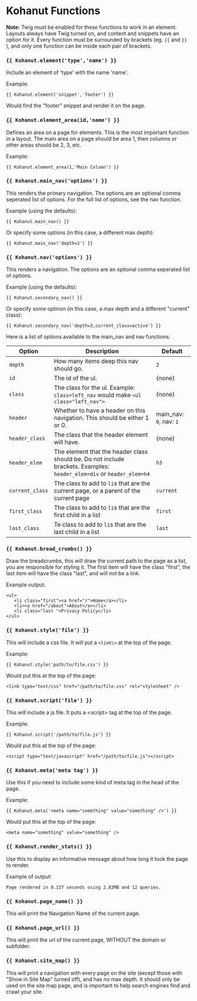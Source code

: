# Kohanut Functions

**Note:** Twig must be enabled for these functions to work in an element.  Layouts always have Twig turned on, and content and snippets have an option for it.  Every function must be surrounded by brackets (eg. `{{` and `}}` ), and only one function can be inside each pair of brackets.

### `{{ Kohanut.element('type','name') }}`

Include an element of 'type' with the name 'name'.

Example:

    {{ Kohanut.element('snippet','footer') }}

Would find the "footer" snippet and render it on the page.

### `{{ Kohanut.element_area(id,'name') }}`

Defines an area on a page for elements. This is the most important function in a layout.  The main area on a page should be area 1, then columns or other areas should be 2, 3, etc.

Example:

    {{ Kohanut.element_area(1,'Main Column') }}

### `{{ Kohanut.main_nav('options') }}`

This renders the primary navigation.  The options are an optional comma seperated list of options.  For the full list of options, see the nav function.

Example (using the defaults):

    {{ Kohanut.main_nav() }}

Or specify some options (in this case, a different max depth):

    {{ Kohanut.main_nav('depth=3') }}

### `{{ Kohanut.nav('options') }}`

This renders a navigation. The options are an optional comma seperated list of options.

Example (using the defaults):

    {{ Kohanut.secondary_nav() }}
	
Or specify some optinon (in this case, a max depth and a different "current" class):

    {{ Kohanut.secondary_nav('depth=3,current_class=active') }}
	
Here is a list of options available to the main_nav and nav functions:

 Option |  Description | Default
 ------ | ------------ | ----------
`depth` | How many items deep this nav should go. | `2`
`id`  | The id of the ul. | (none)
`class` | The class for the ul.  Example: `class=left_nav` would make `<ul class="left_nav">` | (none)
`header` |  Whether to have a header on this navigation. This should be either 1 or 0.  | main_nav: `0`, nav: `1`
`header_class` | The class that the header element will have. | (none)
`header_elem`  | The element that the header class should be. Do not include brackets. Examples: `header_elem=div` or `header_elem=h4` | `h3`
`current_class` | The class to add to `li`s that are the current page, or a parent of the current page | `current`
`first_class` | The class to add to `li`s that are the first child in a list | `first`
`last_class` | Te class to add to `li`s that are the last child in a list | `last`

### `{{ Kohanut.bread_crumbs() }}`

Draw the breadcrumbs, this will draw the current path to the page as a list, you are responsible for styling it.  The first item will have the class "first", the last item will have the class "last", and will not be a link.

Example output:

    <ul>
	   <li class="first"><a href="/">Home</a></li>
	   <li><a href="/about">About</a></li>
	   <li class="last ">Privacy Policy</li>
	</ul>

### `{{ Kohanut.style('file') }}`

This will include a css file. It will put a `<link\>` at the top of the page.

Example:

    {{ Kohanut.style('path/to/file.css') }}
	
Would put this at the top of the page:

    <link type="text/css" href="/path/to/file.css" rel="stylesheet" /> 

### `{{ Kohanut.script('file') }}`

This will include a js file. It puts a <script\> tag at the top of the page.

Example:

    {{ Kohanut.script('/path/to/file.js') }}
	
Would put this at the top of the page:

    <script type="text/javascript" href="/path/to/file.js"></script>

### `{{ Kohanut.meta('meta tag') }}`

Use this if you need to include some kind of meta tag in the head of the page.

Example:

    {{ Kohanut.meta('<meta name="something" value="something" />') }}

Would put this at the top of the page:

    <meta name="something" value="something" />

### `{{ Kohanut.render_stats() }}`

Use this to display an informative message about how long it took the page to render.

Example of output:

    Page rendered in 0.137 seconds using 2.83MB and 12 queries.

### `{{ Kohanut.page_name() }}`

This will print the Navigation Name of the current page.

### `{{ Kohanut.page_url() }}`

This will print the url of the current page, WITHOUT the domain or subfolder.

### `{{ Kohanut.site_map() }}`

This will print a navigation with every page on the site (except those with "Show in Site Map" turned off), and has no max depth.  It should only be used on the site map page, and is important to help search engines find and crawl your site.